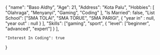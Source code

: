 {
	"name": "Baso Aldhy",
	"Age": 21,
	"Address": "Kota Palu",
	"Hobbies": [
		"Olahraga", 
		"Menyanyi", 
		"Gaming", 
		"Coding"
	],
	"Is Married": false,
	"List School": ["SMA TOLAI", "SMA TORUE", "SMA PARIGI",
		{
            "year in" : null,
            "year out" : null
        }
	],
	"Skills": ["gaming", "sport",
	{
		"level": ["beginner", "advanced", "expert"]
	}
	],
	
	
	"Interest In Coding": true
	
}
